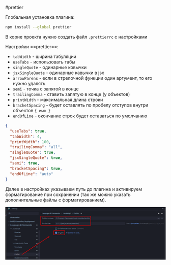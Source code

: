#prettier

Глобальная установка плагина:

```bash
npm install --global prettier
```

В корне проекта нужно создать файл `.prettierrc` с настройками

Настройки ==prettier==:

- `tabWidth` - ширина табуляции
- `useTabs` - использовать табы
- `singleQuote` - одинарные ковычки  
- `jsxSingleQuote` - одинарные кавычки в jsx
- `arrowParens` - если в стрелочной функции один аргумент, то его нужно удалять
- `semi` - точка с запятой в конце
- `trailingComma` - ставить запятую в конце (у объектов)
- `printWidth` - максимальная длина строки
- `bracketSpacing` - будет оставлять по пробелу отступов внутри объектов `{ имя }`
- `endOfLine` - окончание строк будет оставаться по умолчанию

```JSON
{  
  "useTabs": true,  
  "tabWidth": 4,  
  "printWidth": 100,  
  "trailingComma": "all",  
  "singleQuote": true,  
  "jsxSingleQuote": true,  
  "semi": true,  
  "bracketSpacing": true,  
  "endOfLine": "auto"  
}
```

Далее в настройках указываем путь до плагина и активируем форматирование при сохранении (так же можно указать дополнительные файлы с форматированием).

![](_png/441aac868da2faee8a86c575ea8de607.png)